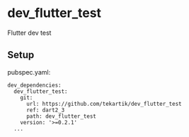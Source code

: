 # dev_flutter_test

Flutter dev test

## Setup


pubspec.yaml:

````
dev_dependencies:
  dev_flutter_test:
    git:
      url: https://github.com/tekartik/dev_flutter_test
      ref: dart2_3
      path: dev_flutter_test
    version: '>=0.2.1'
  ...
````